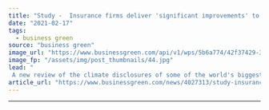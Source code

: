 ```yaml
---
title: "Study -  Insurance firms deliver 'significant improvements' to climate-related disclosures through 2020"
date: "2021-02-17"
tags: 
  - business green
source: "business green"
image_url: "https://www.businessgreen.com/api/v1/wps/5b6a774/42f37429-3a9f-47a4-b87f-a2192e595ef7/3/storm-clouds-54-185x114.jpg"
image_fp: "/assets/img/post_thumbnails/44.jpg"
lead: "
 A new review of the climate disclosures of some of the world's biggest insurance firms has identified 'significant improvements' in the incorporation of climate change considerations into investment and underwriting strategies ..."
article_url: "https://www.businessgreen.com/news/4027313/study-insurance-firms-deliver-significant-improvements-climate-related-disclosures-2020"
---
```


---
